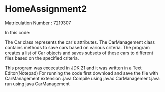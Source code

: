 # HomeAssignment2
Matriculation Number : 7219307


In this code:

The Car class represents the car's attributes.
The CarManagement class contains methods to save cars based on various criteria.
The program creates a list of Car objects and saves subsets of these cars to different files based on the specified criteria.

This program was excecuted in JDK 21 and it was written in a Text Editor(Notepad)
For running the code
first download and save the file with  CarManagement extension .java 
Compile using javac CarManagement.java
run using java CarManagement
